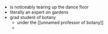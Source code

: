 - is noticeably tearing up the dance floor
- literally an expert on gardens
- grad student of botany
	- under the [[unnamed professor of botany]]
	- 